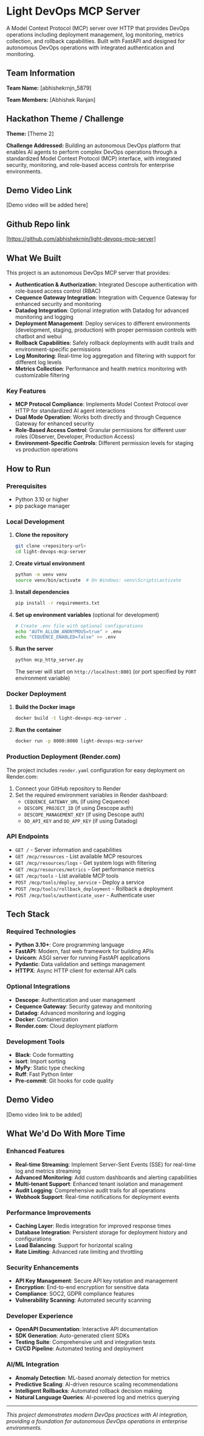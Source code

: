 # Light DevOps MCP Server

A Model Context Protocol (MCP) server over HTTP that provides DevOps operations including deployment management, log monitoring, metrics collection, and rollback capabilities. Built with FastAPI and designed for autonomous DevOps operations with integrated authentication and monitoring.

## Team Information

**Team Name:** [abhishekrnjn_5879]

**Team Members:** [Abhishek Ranjan]

## Hackathon Theme / Challenge

**Theme:** [Theme 2]

**Challenge Addressed:** Building an autonomous DevOps platform that enables AI agents to perform complex DevOps operations through a standardized Model Context Protocol (MCP) interface, with integrated security, monitoring, and role-based access controls for enterprise environments.


## Demo Video Link

[Demo video will be added here]

## Github Repo link

[https://github.com/abhishekrnjn/light-devops-mcp-server]

## What We Built

This project is an autonomous DevOps MCP server that provides:


- **Authentication & Authorization**: Integrated Descope authentication with role-based access control (RBAC)
- **Cequence Gateway Integration**: Integration with Cequence Gateway for enhanced security and monitoring
- **Datadog Integration**: Optional integration with Datadog for advanced monitoring and logging
- **Deployment Management**: Deploy services to different environments (development, staging, production) with proper permission controls with chatbot and webui
- **Rollback Capabilities**: Safely rollback deployments with audit trails and environment-specific permissions
- **Log Monitoring**: Real-time log aggregation and filtering with support for different log levels
- **Metrics Collection**: Performance and health metrics monitoring with customizable filtering

### Key Features

- **MCP Protocol Compliance**: Implements Model Context Protocol over HTTP for standardized AI agent interactions
- **Dual Mode Operation**: Works both directly and through Cequence Gateway for enhanced security
- **Role-Based Access Control**: Granular permissions for different user roles (Observer, Developer, Production Access)
- **Environment-Specific Controls**: Different permission levels for staging vs production operations
## How to Run

### Prerequisites

- Python 3.10 or higher
- pip package manager

### Local Development

1. **Clone the repository**
   ```bash
   git clone <repository-url>
   cd light-devops-mcp-server
   ```

2. **Create virtual environment**
   ```bash
   python -m venv venv
   source venv/bin/activate  # On Windows: venv\Scripts\activate
   ```

3. **Install dependencies**
   ```bash
   pip install -r requirements.txt
   ```

4. **Set up environment variables** (optional for development)
   ```bash
   # Create .env file with optional configurations
   echo "AUTH_ALLOW_ANONYMOUS=true" > .env
   echo "CEQUENCE_ENABLED=false" >> .env
   ```

5. **Run the server**
   ```bash
   python mcp_http_server.py
   ```

   The server will start on `http://localhost:8001` (or port specified by `PORT` environment variable)

### Docker Deployment

1. **Build the Docker image**
   ```bash
   docker build -t light-devops-mcp-server .
   ```

2. **Run the container**
   ```bash
   docker run -p 8000:8000 light-devops-mcp-server
   ```

### Production Deployment (Render.com)

The project includes `render.yaml` configuration for easy deployment on Render.com:

1. Connect your GitHub repository to Render
2. Set the required environment variables in Render dashboard:
   - `CEQUENCE_GATEWAY_URL` (if using Cequence)
   - `DESCOPE_PROJECT_ID` (if using Descope auth)
   - `DESCOPE_MANAGEMENT_KEY` (if using Descope auth)
   - `DD_API_KEY` and `DD_APP_KEY` (if using Datadog)

### API Endpoints

- `GET /` - Server information and capabilities
- `GET /mcp/resources` - List available MCP resources
- `GET /mcp/resources/logs` - Get system logs with filtering
- `GET /mcp/resources/metrics` - Get performance metrics
- `GET /mcp/tools` - List available MCP tools
- `POST /mcp/tools/deploy_service` - Deploy a service
- `POST /mcp/tools/rollback_deployment` - Rollback a deployment
- `POST /mcp/tools/authenticate_user` - Authenticate user

## Tech Stack

### Required Technologies
- **Python 3.10+**: Core programming language
- **FastAPI**: Modern, fast web framework for building APIs
- **Uvicorn**: ASGI server for running FastAPI applications
- **Pydantic**: Data validation and settings management
- **HTTPX**: Async HTTP client for external API calls

### Optional Integrations
- **Descope**: Authentication and user management
- **Cequence Gateway**: Security gateway and monitoring
- **Datadog**: Advanced monitoring and logging
- **Docker**: Containerization
- **Render.com**: Cloud deployment platform

### Development Tools
- **Black**: Code formatting
- **isort**: Import sorting
- **MyPy**: Static type checking
- **Ruff**: Fast Python linter
- **Pre-commit**: Git hooks for code quality

## Demo Video

[Demo video link to be added]

## What We'd Do With More Time

### Enhanced Features
- **Real-time Streaming**: Implement Server-Sent Events (SSE) for real-time log and metrics streaming
- **Advanced Monitoring**: Add custom dashboards and alerting capabilities
- **Multi-tenant Support**: Enhanced tenant isolation and management
- **Audit Logging**: Comprehensive audit trails for all operations
- **Webhook Support**: Real-time notifications for deployment events

### Performance Improvements
- **Caching Layer**: Redis integration for improved response times
- **Database Integration**: Persistent storage for deployment history and configurations
- **Load Balancing**: Support for horizontal scaling
- **Rate Limiting**: Advanced rate limiting and throttling

### Security Enhancements
- **API Key Management**: Secure API key rotation and management
- **Encryption**: End-to-end encryption for sensitive data
- **Compliance**: SOC2, GDPR compliance features
- **Vulnerability Scanning**: Automated security scanning

### Developer Experience
- **OpenAPI Documentation**: Interactive API documentation
- **SDK Generation**: Auto-generated client SDKs
- **Testing Suite**: Comprehensive unit and integration tests
- **CI/CD Pipeline**: Automated testing and deployment

### AI/ML Integration
- **Anomaly Detection**: ML-based anomaly detection for metrics
- **Predictive Scaling**: AI-driven resource scaling recommendations
- **Intelligent Rollbacks**: Automated rollback decision making
- **Natural Language Queries**: AI-powered log and metrics querying

---

*This project demonstrates modern DevOps practices with AI integration, providing a foundation for autonomous DevOps operations in enterprise environments.*
